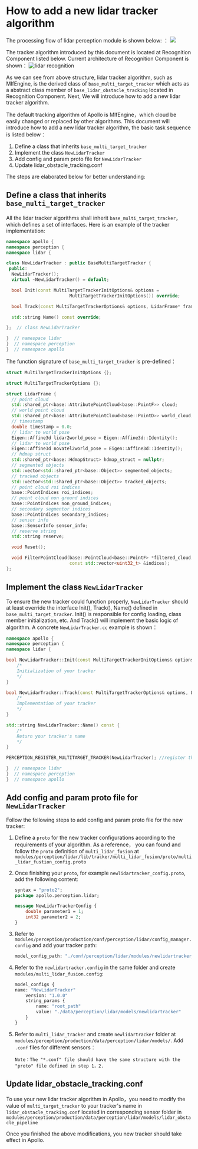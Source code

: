 # How to add a new lidar tracker algorithm

The processing flow of lidar perception module is shown below: ：
![](https://github.com/ApolloAuto/apollo/blob/r7.0.0/docs/specs/images/lidar_perception_data_flow.png)

The tracker algorithm introduced by this document is located at Recognition Component listed below. Current architecture of Recognition Component is shown：
![lidar recognition](images/lidar_recognition.png)

As we can see from above structure, lidar tracker algorithm, such as MlfEngine, is the derived class of `base_multi_target_tracker` which acts as a abstract class member of `base_lidar_obstacle_tracking` located in Recognition Component. Next, We will introduce how to add a new lidar tracker algorithm.

The default tracking algorithm of Apollo is MlfEngine，which cloud be easily changed or replaced by other algorithms. This document will introduce how to add a new lidar tracker algorithm, the basic task sequence is listed below：

1. Define a class that inherits `base_multi_target_tracker` 
2. Implement the class `NewLidarTracker`
3. Add config and param proto file for `NewLidarTracker`
4. Update lidar_obstacle_tracking.conf

The steps are elaborated below for better understanding:

## Define a class that inherits `base_multi_target_tracker` 

All the lidar tracker algorithms shall inherit `base_multi_target_tracker`，which defines a set of interfaces. Here is an example of the tracker implementation:

```c++
namespace apollo {
namespace perception {
namespace lidar {

class NewLidarTracker : public BaseMultiTargetTracker {
 public:
  NewLidarTracker();
  virtual ~NewLidarTracker() = default;

  bool Init(const MultiTargetTrackerInitOptions& options =
                        MultiTargetTrackerInitOptions()) override;

  bool Track(const MultiTargetTrackerOptions& options, LidarFrame* frame) override;

  std::string Name() const override;

};  // class NewLidarTracker

}  // namespace lidar
}  // namespace perception
}  // namespace apollo
```

The function signature of `base_multi_target_tracker` is pre-defined：

```c++
struct MultiTargetTrackerInitOptions {};

struct MultiTargetTrackerOptions {};

struct LidarFrame {
  // point cloud
  std::shared_ptr<base::AttributePointCloud<base::PointF>> cloud;
  // world point cloud
  std::shared_ptr<base::AttributePointCloud<base::PointD>> world_cloud;
  // timestamp
  double timestamp = 0.0;
  // lidar to world pose
  Eigen::Affine3d lidar2world_pose = Eigen::Affine3d::Identity();
  // lidar to world pose
  Eigen::Affine3d novatel2world_pose = Eigen::Affine3d::Identity();
  // hdmap struct
  std::shared_ptr<base::HdmapStruct> hdmap_struct = nullptr;
  // segmented objects
  std::vector<std::shared_ptr<base::Object>> segmented_objects;
  // tracked objects
  std::vector<std::shared_ptr<base::Object>> tracked_objects;
  // point cloud roi indices
  base::PointIndices roi_indices;
  // point cloud non ground indices
  base::PointIndices non_ground_indices;
  // secondary segmentor indices
  base::PointIndices secondary_indices;
  // sensor info
  base::SensorInfo sensor_info;
  // reserve string
  std::string reserve;

  void Reset();

  void FilterPointCloud(base::PointCloud<base::PointF> *filtered_cloud,
                        const std::vector<uint32_t> &indices);
};
```

## Implement the class `NewLidarTracker`

To ensure the new tracker could function properly, `NewLidarTracker` should at least override the interface Init(), Track(), Name() defined in `base_multi_target_tracker`. Init() is responsible for config loading, class member initialization, etc. And Track() will implement the basic logic of algorithm. A concrete `NewLidarTracker.cc` example is shown：

```c++
namespace apollo {
namespace perception {
namespace lidar {

bool NewLidarTracker::Init(const MultiTargetTrackerInitOptions& options) {
    /*
    Initialization of your tracker
    */
}

bool NewLidarTracker::Track(const MultiTargetTrackerOptions& options, LidarFrame* frame) {
    /*
    Implementation of your tracker
    */
}

std::string NewLidarTracker::Name() const {
    /*
    Return your tracker's name
    */
}

PERCEPTION_REGISTER_MULTITARGET_TRACKER(NewLidarTracker); //register the new tracker

}  // namespace lidar
}  // namespace perception
}  // namespace apollo
```


## Add config and param proto file for `NewLidarTracker`

Follow the following steps to add config and param proto file for the new tracker:

1. Define a `proto` for the new tracker configurations according to the requirements of your algorithm. As a reference， you can found and follow the `proto` definition of `multi_lidar_fusion` at `modules/perception/lidar/lib/tracker/multi_lidar_fusion/proto/multi_lidar_fustion_config.proto`

2. Once finishing your `proto`, for example `newlidartracker_config.proto`, add the following content:

    ```protobuf
    syntax = "proto2";
    package apollo.perception.lidar;

    message NewLidarTrackerConfig {
        double parameter1 = 1;
        int32 parameter2 = 2;
    }
    ```

3. Refer to `modules/perception/production/conf/perception/lidar/config_manager.config` and add your tracker path:

    ```protobuf
    model_config_path: "./conf/perception/lidar/modules/newlidartracker_config.config"
    ```

4. Refer to the `newlidartracker.config` in the same folder and create `modules/multi_lidar_fusion.config`:

    ```protobuf
    model_configs {
    name: "NewLidarTracker"
        version: "1.0.0"
        string_params {
            name: "root_path"
            value: "./data/perception/lidar/models/newlidartracker"
        }
    }
    ```

5. Refer to `multi_lidar_tracker` and create `newlidartracker` folder at `modules/perception/production/data/perception/lidar/models/`. Add `.conf` files for different sensors：

    ```
    Note：The "*.conf" file should have the same structure with the "proto" file defined in step 1，2.
    ```

## Update lidar_obstacle_tracking.conf

To use your new lidar tracker algorithm in Apollo，you need to modify the value of `multi_target_tracker` to your tracker's name in `lidar_obstacle_tracking.conf` located in corresponding sensor folder in `modules/perception/production/data/perception/lidar/models/lidar_obstacle_pipeline`

Once you finished the above modifications, you new tracker should take effect in Apollo.
